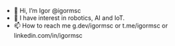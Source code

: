 - 👋 Hi, I’m Igor @igormsc
- 🤖 I have interest in robotics, AI and IoT.
- 📫 How to reach me g.dev/igormsc or t.me/igormsc or linkedin.com/in/igormsc

